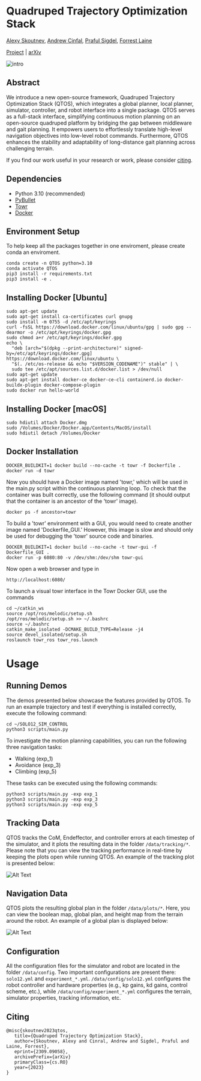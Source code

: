# Quadruped Trajectory Optimization Stack
[Alexy Skoutnev](https://alexyskoutnev.github.io/alexyskoutnev-github.io/index.html), [Andrew Cinfal](https://github.com/cinaral), [Praful Sigdel](https://praful22.github.io/), [Forrest Laine](https://github.com/forrestlaine)

[Project](https://alexyskoutnev.github.io/Quadruped-Trajectory-Optimization-Stack/) | [arXiv](https://arxiv.org/abs/2309.09058)

![intro](/test/data/plots/QTOS_SYSTEM.png)



## Abstract

We introduce a new open-source framework, Quadruped Trajectory Optimization Stack (QTOS), which integrates a global planner, local planner, simulator, controller, and robot interface into a single package. QTOS serves as a full-stack interface, simplifying continuous motion planning on an open-source quadruped platform by bridging the gap between middleware and gait planning. It empowers users to effortlessly translate high-level navigation objectives into low-level robot commands. Furthermore, QTOS enhances the stability and adaptability of long-distance gait planning across challenging terrain.

If you find our work useful in your research or work, please consider [citing](#citing).

## Dependencies

- Python 3.10 (recommended)
- [PyBullet](https://github.com/bulletphysics/bullet3/)
- [Towr](https://github.com/ethz-adrl/towr)
- [Docker](https://www.docker.com/)

## Environment Setup
To help keep all the packages together in one enviroment, please create conda an enviroment.

```console
conda create -n QTOS python=3.10
conda activate QTOS
pip3 install -r requirements.txt
pip3 install -e .
```
## Installing Docker [Ubuntu]
```console
sudo apt-get update
sudo apt-get install ca-certificates curl gnupg
sudo install -m 0755 -d /etc/apt/keyrings
curl -fsSL https://download.docker.com/linux/ubuntu/gpg | sudo gpg --dearmor -o /etc/apt/keyrings/docker.gpg
sudo chmod a+r /etc/apt/keyrings/docker.gpg
echo \
  "deb [arch="$(dpkg --print-architecture)" signed-by=/etc/apt/keyrings/docker.gpg] https://download.docker.com/linux/ubuntu \
  "$(. /etc/os-release && echo "$VERSION_CODENAME")" stable" | \
  sudo tee /etc/apt/sources.list.d/docker.list > /dev/null
sudo apt-get update
sudo apt-get install docker-ce docker-ce-cli containerd.io docker-buildx-plugin docker-compose-plugin
sudo docker run hello-world
```
## Installing Docker [macOS]
```console
sudo hdiutil attach Docker.dmg
sudo /Volumes/Docker/Docker.app/Contents/MacOS/install
sudo hdiutil detach /Volumes/Docker
```

## Docker Installation
```console
DOCKER_BUILDKIT=1 docker build --no-cache -t towr -f Dockerfile .
docker run -d towr
```
Now you should have a Docker image named 'towr,' which will be used in the main.py script within the continuous planning loop. To check that the container was built correctly, use the following command (it should output that the container is an ancestor of the 'towr' image).
```console
docker ps -f ancestor=towr
```
To build a 'towr' environment with a GUI, you would need to create another image named 'Dockerfile_GUI.' However, this image is slow and should only be used for debugging the 'towr' source code and binaries.
```console
DOCKER_BUILDKIT=1 docker build --no-cache -t towr-gui -f Dockerfile_GUI .
docker run -p 6080:80 -v /dev/shm:/dev/shm towr-gui
```
Now open a web browser and type in
```
http://localhost:6080/
```
To launch a visual towr interface in the Towr Docker GUI, use the commands
```console
cd ~/catkin_ws
source /opt/ros/melodic/setup.sh
/opt/ros/melodic/setup.sh >> ~/.bashrc
source ~/.bashrc
catkin_make_isolated -DCMAKE_BUILD_TYPE=Release -j4
source devel_isolated/setup.sh
roslaunch towr_ros towr_ros.launch
```

# Usage

## Running Demos
The demos presented below showcase the features provided by QTOS. To run an example trajectory and test if everything is installed correctly, execute the following command:
```console
cd ~/SOLO12_SIM_CONTROL
python3 scripts/main.py
```
To investigate the motion planning capabilities, you can run the following three navigation tasks:
- Walking (exp_1)
- Avoidance (exp_3)
- Climbing (exp_5)

These tasks can be executed using the following commands:
```console
python3 scripts/main.py -exp exp_1
python3 scripts/main.py -exp exp_3
python3 scripts/main.py -exp exp_5
```

## Tracking Data
QTOS tracks the CoM, Endeffector, and controller errors at each timestep of the simulator, and it plots the resulting data in the folder `/data/tracking/*`. Please note that you can view the tracking performance in real-time by keeping the plots open while running QTOS. An example of the tracking plot is presented below:

![Alt Text](./test/data/tracking/CoM_track.png)

## Navigation Data
QTOS plots the resulting global plan in the folder `/data/plots/*`. Here, you can view the boolean map, global plan, and height map from the terrain around the robot. An example of a global plan is displayed below:

![Alt Text](./test/data/plots/global_plan.png)

## Configuration
All the configuration files for the simulator and robot are located in the folder `/data/config`. Two important configurations are present there: `solo12.yml` and `experiment_*.yml`. `/data/config/solo12.yml` configures the robot controller and hardware properties (e.g., kp gains, kd gains, control scheme, etc.), while `/data/config/experiment_*.yml` configures the terrain, simulator properties, tracking information, etc.


## Citing
```
@misc{skoutnev2023qtos,
   title={Quadruped Trajectory Optimization Stack},
   author={Skoutnev, Alexy and Cinral, Andrew and Sigdel, Praful and Laine, Forrest},
   eprint={2309.09058},
   archivePrefix={arXiv}
   primaryClass={cs.RO}
   year={2023}
}
```